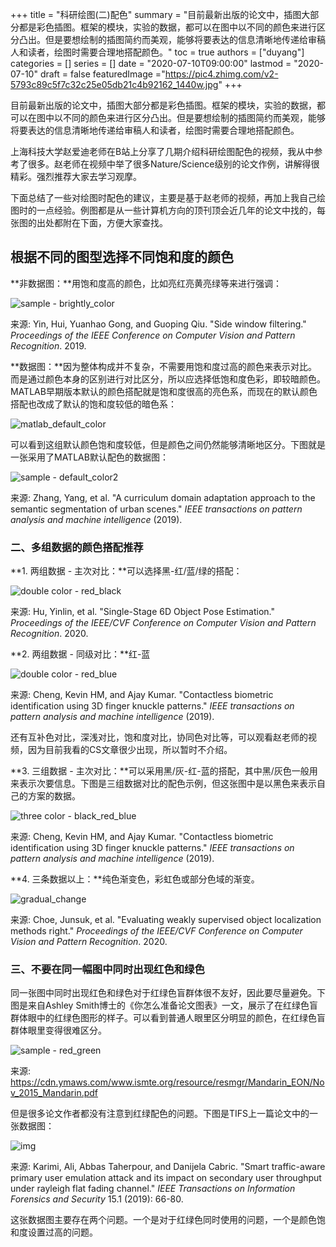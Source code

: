 +++
title = "科研绘图(二)配色"
summary = "目前最新出版的论文中，插图大部分都是彩色插图。框架的模块，实验的数据，都可以在图中以不同的颜色来进行区分凸出。但是要想绘制的插图简约而美观，能够将要表达的信息清晰地传递给审稿人和读者，绘图时需要合理地搭配颜色。"
toc = true
authors = ["duyang"]
categories = []
series = []
date = "2020-07-10T09:00:00"
lastmod = "2020-07-10"
draft = false
featuredImage ="https://pic4.zhimg.com/v2-5793c89c5f7c32c25e05db21c4b92162_1440w.jpg"
+++

目前最新出版的论文中，插图大部分都是彩色插图。框架的模块，实验的数据，都可以在图中以不同的颜色来进行区分凸出。但是要想绘制的插图简约而美观，能够将要表达的信息清晰地传递给审稿人和读者，绘图时需要合理地搭配颜色。

上海科技大学赵爱迪老师在B站上分享了几期介绍科研绘图配色的视频，我从中参考了很多。赵老师在视频中举了很多Nature/Science级别的论文作例，讲解得很精彩。强烈推荐大家去学习观摩。

下面总结了一些对绘图时配色的建议，主要是基于赵老师的视频，再加上我自己绘图时的一点经验。例图都是从一些计算机方向的顶刊顶会近几年的论文中找的，每张图的出处都附在下面，方便大家查找。

## 根据不同的图型选择不同饱和度的颜色

**非数据图：**用饱和度高的颜色，比如亮红亮黄亮绿等来进行强调：

![sample - brightly_color](https://i.loli.net/2020/12/05/Ng7WJe8jfmBZkLs.png)

来源: Yin, Hui, Yuanhao Gong, and Guoping Qiu. "Side window filtering." *Proceedings of the IEEE Conference on Computer Vision and Pattern Recognition*. 2019.

**数据图：**因为整体构成并不复杂，不需要用饱和度过高的颜色来表示对比。而是通过颜色本身的区别进行对比区分，所以应选择低饱和度色彩，即较暗颜色。MATLAB早期版本默认的颜色搭配就是饱和度很高的亮色系，而现在的默认颜色搭配也改成了默认的饱和度较低的暗色系：

![matlab_default_color](https://i.loli.net/2020/12/05/JEmQWFBkXpYP5Oy.png)

可以看到这组默认颜色饱和度较低，但是颜色之间仍然能够清晰地区分。下图就是一张采用了MATLAB默认配色的数据图：

![sample - default_color2](https://i.loli.net/2020/12/05/1QknCYKijmWsraE.png)

来源: Zhang, Yang, et al. "A curriculum domain adaptation approach to the semantic segmentation of urban scenes." *IEEE transactions on pattern analysis and machine intelligence* (2019).

### 二、多组数据的颜色搭配推荐

**1. 两组数据 - 主次对比：**可以选择黑-红/蓝/绿的搭配：

![double color - red_black](https://i.loli.net/2020/12/05/CZ5HiSuboIsJcVz.png)

来源: Hu, Yinlin, et al. "Single-Stage 6D Object Pose Estimation." *Proceedings of the IEEE/CVF Conference on Computer Vision and Pattern Recognition*. 2020.

**2. 两组数据 - 同级对比：**红-蓝

![double color - red_blue](https://i.loli.net/2020/12/05/iUY2buyJf1FRGZ8.png)

来源: Cheng, Kevin HM, and Ajay Kumar. "Contactless biometric identification using 3D finger knuckle patterns." *IEEE transactions on pattern analysis and machine intelligence* (2019).

还有互补色对比，深浅对比，饱和度对比，协同色对比等，可以观看赵老师的视频，因为目前我看的CS文章很少出现，所以暂时不介绍。

**3. 三组数据 - 主次对比：**可以采用黑/灰-红-蓝的搭配，其中黑/灰色一般用来表示次要信息。下图是三组数据对比的配色示例，但这张图中是以黑色来表示自己的方案的数据。

![three color - black_red_blue](https://i.loli.net/2020/12/05/ocOv7ta1fQlBZHL.png)

来源: Cheng, Kevin HM, and Ajay Kumar. "Contactless biometric identification using 3D finger knuckle patterns." *IEEE transactions on pattern analysis and machine intelligence* (2019).

**4. 三条数据以上：**纯色渐变色，彩虹色或部分色域的渐变。

![gradual_change](https://i.loli.net/2020/12/05/JNj9ZR1b7qlzmck.png)

来源: Choe, Junsuk, et al. "Evaluating weakly supervised object localization methods right." *Proceedings of the IEEE/CVF Conference on Computer Vision and Pattern Recognition*. 2020.

### 三、不要在同一幅图中同时出现红色和绿色

同一张图中同时出现红色和绿色对于红绿色盲群体很不友好，因此要尽量避免。下图是来自Ashley Smith博士的《你怎么准备论文图表》一文，展示了在红绿色盲群体眼中的红绿色图形的样子。可以看到普通人眼里区分明显的颜色，在红绿色盲群体眼里变得很难区分。

![sample - red_green](https://i.loli.net/2020/12/05/nqzagADIpOlL8Hj.png)

来源: https://cdn.ymaws.com/www.ismte.org/resource/resmgr/Mandarin_EON/Nov_2015_Mandarin.pdf

但是很多论文作者都没有注意到红绿配色的问题。下图是TIFS上一篇论文中的一张数据图：

![img](https://pic4.zhimg.com/80/v2-d61f5bd71d5fd1ae0c6a106a780e910b_720w.jpg)

来源: Karimi, Ali, Abbas Taherpour, and Danijela Cabric. "Smart traffic-aware primary user emulation attack and its impact on secondary user throughput under rayleigh flat fading channel." *IEEE Transactions on Information Forensics and Security* 15.1 (2019): 66-80.

这张数据图主要存在两个问题。一个是对于红绿色同时使用的问题，一个是颜色饱和度设置过高的问题。







